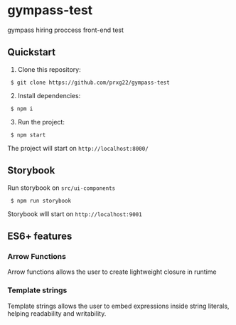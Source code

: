 # gympass-test
gympass hiring proccess front-end test

## Quickstart

1. Clone this repository:
```
 $ git clone https://github.com/prxg22/gympass-test
```

2. Install dependencies:
```
 $ npm i
```

3. Run the project:
```
 $ npm start
```

The project will start on `http://localhost:8000/`

## Storybook
Run storybook on `src/ui-components`
```
 $ npm run storybook
```

Storybook wlll start on `http://localhost:9001`

## ES6+ features
### Arrow Functions
Arrow functions allows the user to create lightweight closure in runtime

### Template strings
Template strings allows the user to embed expressions inside string literals, helping readability and writability.  
